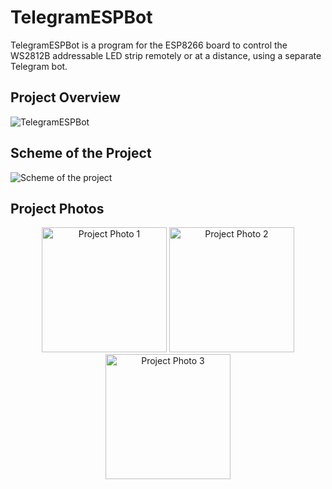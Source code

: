 # TelegramESPBot

TelegramESPBot is a program for the ESP8266 board to control the WS2812B addressable LED strip remotely or at a distance, using a separate Telegram bot.

## Project Overview

![TelegramESPBot](![](https://github.com/VlaVi21/TelegramESPBot/assets/87720270/9dee5f02-f2d9-43c3-8410-a7532aa7d0ad)
)

## Scheme of the Project

![Scheme of the project](https://github.com/VlaVi21/TelegramESPBot/raw/assets/87720270/cb14a261-cf54-43be-b08f-60821f178caa)

## Project Photos

<div align="center">
  <img src="https://github.com/VlaVi21/TelegramESPBot/raw/assets/87720270/36da71d5-d1f6-4b31-bd5e-d842ce329bae" alt="Project Photo 1" width="200">
  <img src="https://github.com/VlaVi21/TelegramESPBot/raw/assets/87720270/b2fad63d-f7b0-43a5-8bd0-c053820e2dfb" alt="Project Photo 2" width="200">
  <img src="https://github.com/VlaVi21/TelegramESPBot/raw/assets/87720270/72388340-fca6-4a4b-bb7d-e4f88bda7119" alt="Project Photo 3" width="200">
</div>





